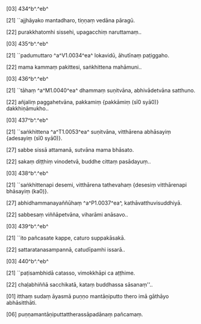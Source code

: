 [03] 434^b^.^eb^

[21] ``ajjhāyako mantadharo, tiṇṇaṃ vedāna pāragū.

[22] purakkhatomhi sissehi, upagacchiṃ naruttamaṃ..

[03] 435^b^.^eb^

[21] ``padumuttaro ^a^V1.0034^ea^ lokavidū, āhutīnaṃ paṭiggaho.

[22] mama kammaṃ pakittesi, saṅkhittena mahāmuni..

[03] 436^b^.^eb^

[21] ``tāhaṃ ^a^M1.0040^ea^ dhammaṃ suṇitvāna, abhivādetvāna satthuno.

[22] añjaliṃ paggahetvāna, pakkamiṃ {pakkāmiṃ (sī0 syā0)} dakkhiṇāmukho..

[03] 437^b^.^eb^

[21] ``saṅkhittena ^a^T1.0053^ea^ suṇitvāna, vitthārena abhāsayiṃ {adesayiṃ (sī0   syā0)}.

[27] sabbe sissā attamanā, sutvāna mama bhāsato.

[22] sakaṃ diṭṭhiṃ vinodetvā, buddhe cittaṃ pasādayuṃ..

[03] 438^b^.^eb^

[21] ``saṅkhittenapi desemi, vitthārena tathevahaṃ {desesiṃ vitthārenapi   bhāsayiṃ (ka0)}.

[27] abhidhammanayaññūhaṃ ^a^P1.0037^ea^,  kathāvatthuvisuddhiyā.

[22] sabbesaṃ viññāpetvāna, viharāmi anāsavo..

[03] 439^b^.^eb^

[21] ``ito pañcasate kappe, caturo suppakāsakā.

[22] sattaratanasampannā, catudīpamhi issarā..

[03] 440^b^.^eb^

[21] ``paṭisambhidā catasso, vimokkhāpi ca aṭṭhime.

[22] chaḷabhiññā sacchikatā, kataṃ buddhassa sāsanaṃ''..

[01] itthaṃ sudaṃ āyasmā puṇṇo mantāṇiputto thero imā  gāthāyo abhāsitthāti.

[06] puṇṇamantāṇiputtattherassāpadānaṃ pañcamaṃ.